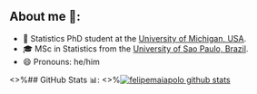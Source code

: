 ## About me 🙋:

- 🔎 Statistics PhD student at the [University of Michigan, USA](https://lsa.umich.edu/stats).
- 🎓 MSc in Statistics from the [University of Sao Paulo, Brazil](https://www.ime.usp.br/en/home/).
- 😄 Pronouns: he/him

<>%## GitHub Stats 📊:
<>%[![felipemaiapolo github stats](https://github-readme-stats.vercel.app/api?<>%username=felipemaiapolo&count_private=true&show_icons=true&theme=buefy)](https://github.com/anuraghazra/github-readme-stats)
